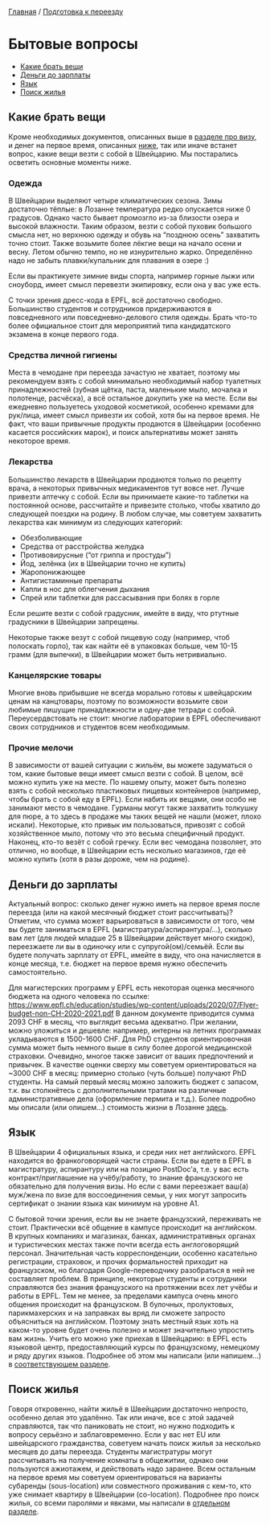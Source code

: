 [Главная](/Guide/) / [Подготовка к переезду](/Guide/docs/moving/index.html)

# Бытовые вопросы
* [Какие брать вещи](#какие-брать-вещи)
* [Деньги до зарплаты](#деньги-до-зарплаты)
* [Язык](#язык)
* [Поиск жилья](#поиск-жилья)

## Какие брать вещи
Кроме необходимых документов, описанных выше в [разделе про визу](/Guide/docs/moving/виза-и-документы.html), 
и денег на первое время, описанных [ниже](#деньги-до-зарплаты), так или иначе встанет вопрос, какие вещи везти с собой в Швейцарию. 
Мы постарались осветить основные моменты ниже.

### Одежда
В Швейцарии выделяют четыре климатических сезона. Зимы достаточно тёплые: в Лозанне температура редко опускается ниже 0 градусов. 
Однако часто бывает промозгло из-за близости озера и высокой влажности. 
Таким образом, везти с собой пуховик большого смысла нет, но верхнюю одежду и обувь на “позднюю осень” захватить точно стоит. 
Также возьмите более лёкгие вещи на начало осени и весну. Летом обычно темпо, но не изнурительно жарко. 
Определённо надо не забыть плавки/купальник для плавания в озере :)

Если вы практикуете зимние виды спорта, например горные лыжи или сноуборд, имеет смысл перевезти экипировку, если она у вас уже есть. 

С точки зрения дресс-кода в EPFL, всё достаточно свободно. 
Большинство студентов и сотрудников придерживаются в повседневного или повседневно-делового стиля одежды. 
Брать что-то более официальное стоит для мероприятий типа кандидатского экзамена в конце первого года.

### Средства личной гигиены
Места в чемодане при переезда зачастую не хватает, поэтому мы рекомендуем взять с собой минимально необходимый набор туалетных принадлежностей 
(зубная щётка, паста, маленькие мыло, мочалка и полотенце, расчёска), а всё остальное докупить уже на месте. 
Если вы ежедневно пользуетесь уходовой косметикой, особенно кремами для рук/лица, имеет смысл привезти их собой, хотя бы на первое время. 
Не факт, что ваши привычные продукты продаются в Швейцарии (особенно касается российских марок), и поиск альтернативы может занять некоторое время.

### Лекарства
Большинство лекарств в Швейцарии продаются только по рецепту врача, а некоторых привычных медикаментов тут вовсе нет. 
Лучше привезти аптечку с собой. Если вы принимаете какие-то таблетки на постоянной основе, рассчитайте и привезите столько, 
чтобы хватило до следующей поездки на родину. В любом случае, мы советуем захватить лекарства как минимум из следующих категорий: 
* Обезболивающие
* Средства от расстройства желудка 
* Противовирусные (“от гриппа и простуды”)
* Йод, зелёнка (их в Швейцарии точно не купить)
* Жаропонижающее
* Антигистаминные препараты
* Капли в нос для облегчения дыхания
* Спрей или таблетки для рассасывания при болях в горле

Если решите везти с собой градусник, имейте в виду, что ртутные градусники в Швейцарии запрещены.

Некоторые также везут с собой пищевую соду (например, чтоб полоскать горло), так как найти её в упаковках больше, чем 10-15 грамм (для выпечки), 
в Швейцарии может быть нетривиально.

### Канцелярские товары
Многие вновь прибывшие не всегда морально готовы к швейцарским ценам на канцтовары, поэтому по возможности возьмите свои любимые пишущие принадлежности 
и одну-две тетради с собой. Переусердвстовать не стоит: многие лаборатории в EPFL обеспечивают своих сотрудников и студентов всем необходимым.

### Прочие мелочи
В зависимости от вашей ситуации с жильём, вы можете задуматься о том, какие бытовые вещи имеет смысл везти с собой. В целом, всё можно купить уже на месте. 
По нашему опыту, может быть полезно взять с собой несколько пластиковых пищевых контейнеров (например, чтобы брать с собой еду в EPFL). 
Если набить их вещами, они особо не занимают место в чемодане. Гурманы могут также захватить толкушку для пюре, 
а то здесь в продаже мы таких вещей не нашли (может, плохо искали). Некоторые, кто привык им пользоваться, привозят с собой хозяйственное мыло, 
потому что это весьма специфичный продукт. Наконец, кто-то везёт с собой гречку. Если вес чемодана позволяет, это отлично, но вообще, 
в Швейцарии есть несколько магазинов, где её можно купить (хотя в разы дороже, чем на родине). 


## Деньги до зарплаты
Актуальный вопрос: сколько денег нужно иметь на первое время после переезда (или на какой месячный бюджет стоит рассчитывать)? 
Отметим, что сумма может варьироваться в зависимости от того, чем вы будете заниматься в EPFL (магистратура/аспирантура/…), 
сколько вам лет (для людей младше 25 в Швейцарии действует много скидок), переезжаете ли вы в одиночку или с супругой(ом)/семьёй. 
Если вы будете получать зарплату от EPFL, имейте в виду, что она начисляется в конце месяца, т.е. бюджет на первое время нужно обеспечить самостоятельно.

Для магистерских программ у EPFL есть некоторая оценка месячного бюджета на одного человека по ссылке: https://www.epfl.ch/education/studies/wp-content/uploads/2020/07/Flyer-budget-non-CH-2020-2021.pdf
В данном документе приводится сумма 2093 CHF в месяц, что выглядит весьма адекватно. 
При желании, можно уложиться и дешевле: например, интерны на летних программах укладываются в 1500-1600 CHF. 
Для PhD студентов ориентировочная сумма может быть немного выше в силу более дорогой медицинской страховки. 
Очевидно, многое также зависит от ваших предпочтений и привычек. 
В качестве оценки сверху мы советуем ориентироваться на ~3000 CHF в месяц: примерно столько (чуть больше) получают PhD студенты. 
На самый первый месяц можно заложить бюджет с запасом, т.к. вы столкнётесь с дополнительными тратами на различные административные дела (оформление пермита и т.д.). 
Более подробно мы описали (или опишем...) стоимость жизни в Лозанне [здесь](/Guide/docs/life/быт.html).


## Язык
В Швейцарии 4 официальных языка, и среди них нет английского. EPFL находится во франкоговорящей части страны. 
Если вы едете в EPFL в магистратуру, аспирантуру или на позицию PostDoc’а, т.е. у вас есть контракт/приглашение на учёбу/работу, 
то знание французского не обязательно для получения визы. Но если с вами переезжает ваш(а) муж/жена по визе для воссоединения семьи, 
у них могут запросить сертификат о знании языка как минимум на уровне A1.

С бытовой точки зрения, если вы не знаете французский, переживать не стоит. Практически всё общение в кампусе происходит на английском. 
В крупных компаниях и магазинах, банках, административных органах и туристических местах также почти всегда есть англоговорящий персонал. 
Значительная часть корреспонденции, особенно касательно регистрации, страховок, и прочих формальностей приходит на французском, но благодаря 
Google-переводчику разобраться в ней не составляет проблем. В принципе, некоторые студенты и сотрудники справляются без знания французского на 
протяжении всех лет учёбы и работы в EPFL. Тем не менее, за пределами кампуса очень много общения происходит на французском. 
В булочных, пролуктовых, парикмахерских и на заправках вы вряд ли сможете запросто объясниться на английском. Поэтому знать местный язык хоть на 
каком-то уровне будет очень полезно и может значительно упростить вам жизнь. Учить его можно уже приехав в Швейцарию: в EPFL есть языковой центр, 
предоставляющий курсы по французскому, немецкому и ряду других языков. Подробнее об этом мы написали (или напишем...) в [соответствующем разделе](/Guide/docs/epfl/общее.html).


## Поиск жилья
Говоря откровенно, найти жильё в Швейцарии достаточно непросто, особенно делая это удалённо. Так или иначе, все с этой задачей справляются, 
так что паниковать не стоит, но нужно подходить к вопросу серьёзно и заблаговременно. Если у вас нет EU или швейцарского гражданства, советуем начать поиск 
жилья за несколько месяцев до даты переезда. Студенты магистратуры могут рассчитывать на получение комнаты в общежитии, однако они пользуются ажиотажем, 
и действовать надо заранее. Всем остальным на первое время мы советуем ориентироваться на варианты субаренды (sous-location) или совместного проживания с кем-то, 
кто уже снимает квартиру в Швейцарии (co-location). Подробнее про поиск жилья, со всеми паролями и явками, мы написали в [отдельном разделе](/Guide/docs/housing/index.html).
